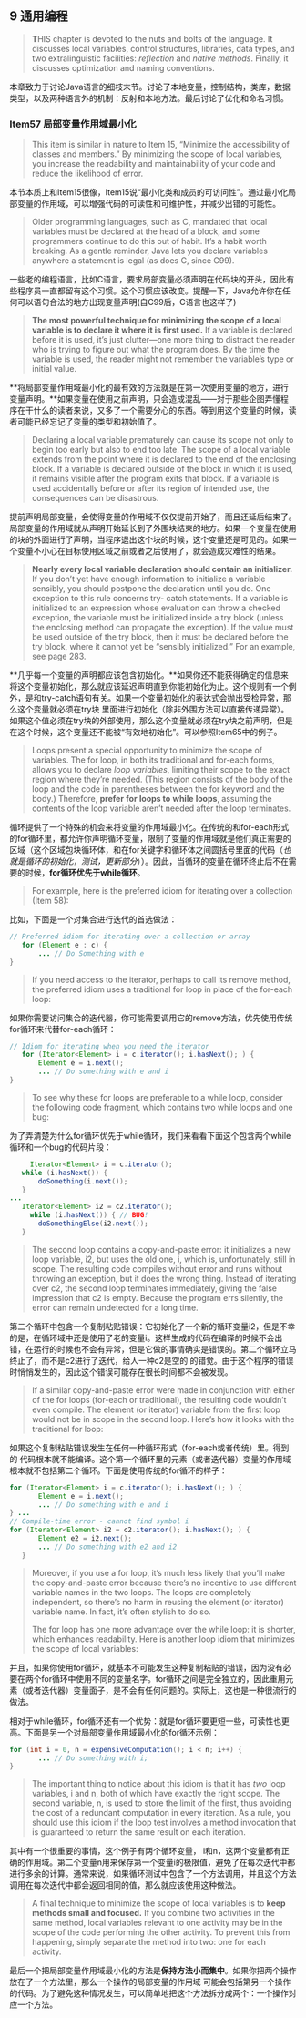 ## 9 通用编程

> **T**HIS chapter is devoted to the nuts and bolts of the language. It discusses local variables, control structures, libraries, data types, and two extralinguistic facilities: *reflection* and *native methods*. Finally, it discusses optimization and naming conventions.

本章致力于讨论Java语言的细枝末节。讨论了本地变量，控制结构，类库，数据类型，以及两种语言外的机制：反射和本地方法。最后讨论了优化和命名习惯。

### Item57 局部变量作用域最小化

> This item is similar in nature to Item 15, “Minimize the accessibility of classes and members.” By minimizing the scope of local variables, you increase the readability and maintainability of your code and reduce the likelihood of error.

本节本质上和Item15很像，Item15说“最小化类和成员的可访问性”。通过最小化局部变量的作用域，可以增强代码的可读性和可维护性，并减少出错的可能性。

> Older programming languages, such as C, mandated that local variables must be declared at the head of a block, and some programmers continue to do this out of habit. It’s a habit worth breaking. As a gentle reminder, Java lets you declare variables anywhere a statement is legal (as does C, since C99).

一些老的编程语言，比如C语言，要求局部变量必须声明在代码块的开头，因此有些程序员一直都留有这个习惯。这个习惯应该改变。提醒一下，Java允许你在任何可以语句合法的地方出现变量声明(自C99后，C语言也这样了)

> **The most powerful technique for minimizing the scope of a local variable is to declare it where it is first used.** If a variable is declared before it is used, it’s just clutter—one more thing to distract the reader who is trying to figure out what the program does. By the time the variable is used, the reader might not remember the variable’s type or initial value.

**将局部变量作用域最小化的最有效的方法就是在第一次使用变量的地方，进行变量声明。**如果变量在使用之前声明，只会造成混乱——对于那些企图弄懂程序在干什么的读者来说，又多了一个需要分心的东西。等到用这个变量的时候，读者可能已经忘记了变量的类型和初始值了。

> Declaring a local variable prematurely can cause its scope not only to begin too early but also to end too late. The scope of a local variable extends from the point where it is declared to the end of the enclosing block. If a variable is declared outside of the block in which it is used, it remains visible after the program exits that block. If a variable is used accidentally before or after its region of intended use, the consequences can be disastrous.

提前声明局部变量，会使得变量的作用域不仅仅提前开始了，而且还延后结束了。局部变量的作用域就从声明开始延长到了外围块结束的地方。如果一个变量在使用的块的外面进行了声明，当程序退出这个块的时候，这个变量还是可见的。如果一个变量不小心在目标使用区域之前或者之后使用了，就会造成灾难性的结果。

> **Nearly every local variable declaration should contain an initializer.** If you don’t yet have enough information to initialize a variable sensibly, you should postpone the declaration until you do. One exception to this rule concerns try- catch statements. If a variable is initialized to an expression whose evaluation can throw a checked exception, the variable must be initialized inside a try block (unless the enclosing method can propagate the exception). If the value must be used outside of the try block, then it must be declared before the try block, where it cannot yet be “sensibly initialized.” For an example, see page 283.

**几乎每一个变量的声明都应该包含初始化。**如果你还不能获得确定的信息来将这个变量初始化，那么就应该延迟声明直到你能初始化为止。这个规则有一个例外，是和try-catch语句有关。如果一个变量初始化的表达式会抛出受检异常，那么这个变量就必须在try块 里面进行初始化（除非外围方法可以直接传递异常）。如果这个值必须在try块的外部使用，那么这个变量就必须在try块之前声明，但是在这个时候，这个变量还不能被“有效地初始化”。可以参照Item65中的例子。

> Loops present a special opportunity to minimize the scope of variables. The for loop, in both its traditional and for-each forms, allows you to declare *loop variables*, limiting their scope to the exact region where they’re needed. (This region consists of the body of the loop and the code in parentheses between the for keyword and the body.) Therefore, **prefer** **for** **loops to** **while** **loops**, assuming the contents of the loop variable aren’t needed after the loop terminates.

循环提供了一个特殊的机会来将变量的作用域最小化。在传统的和for-each形式的for循环里，都允许你声明循环变量，限制了变量的作用域就是他们真正需要的区域（这个区域包块循环体，和在for关键字和循环体之间圆括号里面的代码（*也就是循环的初始化，测试，更新部分*））。因此，当循环的变量在循环终止后不在需要的时候，**for循环优先于while循环**。

> For example, here is the preferred idiom for iterating over a collection (Item 58):

比如，下面是一个对集合进行迭代的首选做法：

```java
// Preferred idiom for iterating over a collection or array
   for (Element e : c) {
       ... // Do Something with e
}
```

> If you need access to the iterator, perhaps to call its remove method, the preferred idiom uses a traditional for loop in place of the for-each loop:

如果你需要访问集合的迭代器，你可能需要调用它的remove方法，优先使用传统for循环来代替for-each循环：

```java
// Idiom for iterating when you need the iterator
   for (Iterator<Element> i = c.iterator(); i.hasNext(); ) {
       Element e = i.next();
       ... // Do something with e and i
}
```

> To see why these for loops are preferable to a while loop, consider the following code fragment, which contains two while loops and one bug:

为了弄清楚为什么for循环优先于while循环，我们来看看下面这个包含两个while循环和一个bug的代码片段：

```java
	 Iterator<Element> i = c.iterator();
   while (i.hasNext()) {
       doSomething(i.next());
   }
...
   Iterator<Element> i2 = c2.iterator(); 
	 while (i.hasNext()) { // BUG!
       doSomethingElse(i2.next());
   }
```

> The second loop contains a copy-and-paste error: it initializes a new loop variable, i2, but uses the old one, i, which is, unfortunately, still in scope. The resulting code compiles without error and runs without throwing an exception, but it does the wrong thing. Instead of iterating over c2, the second loop terminates immediately, giving the false impression that c2 is empty. Because the program errs silently, the error can remain undetected for a long time.

第二个循环中包含一个复制粘贴错误：它初始化了一个新的循环变量i2，但是不幸的是，在循环域中还是使用了老的变量i。这样生成的代码在编译的时候不会出错，在运行的时候也不会有异常，但是它做的事情确实是错误的。第二个循环立马终止了，而不是c2进行了迭代，给人一种c2是空的 的错觉。由于这个程序的错误时悄悄发生的，因此这个错误可能存在很长时间都不会被发现。

> If a similar copy-and-paste error were made in conjunction with either of the for loops (for-each or traditional), the resulting code wouldn’t even compile. The element (or iterator) variable from the first loop would not be in scope in the second loop. Here’s how it looks with the traditional for loop:

如果这个复制粘贴错误发生在任何一种循环形式（for-each或者传统）里。得到的 代码根本就不能编译。这个第一个循环里的元素（或者迭代器）变量的作用域根本就不包括第二个循环。下面是使用传统的for循环的样子：

```java
for (Iterator<Element> i = c.iterator(); i.hasNext(); ) {
       Element e = i.next();
       ... // Do something with e and i
} ...
// Compile-time error - cannot find symbol i
for (Iterator<Element> i2 = c2.iterator(); i.hasNext(); ) {
       Element e2 = i2.next();
       ... // Do something with e2 and i2
   }
```

> Moreover, if you use a for loop, it’s much less likely that you’ll make the copy-and-paste error because there’s no incentive to use different variable names in the two loops. The loops are completely independent, so there’s no harm in reusing the element (or iterator) variable name. In fact, it’s often stylish to do so.
>
> The for loop has one more advantage over the while loop: it is shorter, which enhances readability. Here is another loop idiom that minimizes the scope of local variables:

并且，如果你使用for循环，就基本不可能发生这种复制粘贴的错误，因为没有必要在两个for循环中使用不同的变量名字。for循环之间是完全独立的，因此重用元素（或者迭代器）变量面子，是不会有任何问题的。实际上，这也是一种很流行的做法。

相对于while循环，for循环还有一个优势：就是for循环要更短一些，可读性也更高。下面是另一个对局部变量作用域最小化的for循环示例：

```java
for (int i = 0, n = expensiveComputation(); i < n; i++) {
       ... // Do something with i;
}
```

> The important thing to notice about this idiom is that it has *two* loop variables, i and n, both of which have exactly the right scope. The second variable, n, is used to store the limit of the first, thus avoiding the cost of a redundant computation in every iteration. As a rule, you should use this idiom if the loop test involves a method invocation that is guaranteed to return the same result on each iteration.

其中有一个很重要的事情，这个例子有两个循环变量， i和n，这两个变量都有正确的作用域。第二个变量n用来保存第一个变量i的极限值，避免了在每次迭代中都进行多余的计算。通常来说，如果循环测试中包含了一个方法调用，并且这个方法调用在每次迭代中都会返回相同的值，那么就应该使用这种做法。

> A final technique to minimize the scope of local variables is to **keep methods small and focused.** If you combine two activities in the same method, local variables relevant to one activity may be in the scope of the code performing the other activity. To prevent this from happening, simply separate the method into two: one for each activity.

最后一个把局部变量作用域最小化的方法是**保持方法小而集中**。如果你把两个操作放在了一个方法里，那么一个操作的局部变量的作用域 可能会包括第另一个操作的代码。为了避免这种情况发生，可以简单地把这个方法拆分成两个：一个操作对应一个方法。